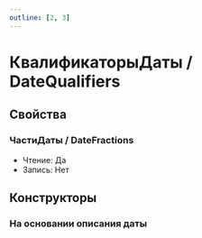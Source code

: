 ```yaml
---
outline: [2, 3]
---
```


# КвалификаторыДаты / DateQualifiers


## Свойства


### ЧастиДаты / DateFractions

* Чтение: Да
* Запись: Нет

## Конструкторы


### На основании описания даты


